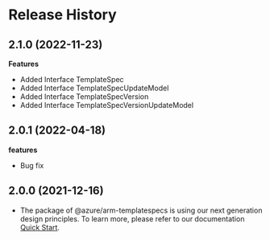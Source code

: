 # Release History
    
## 2.1.0 (2022-11-23)
    
**Features**

  - Added Interface TemplateSpec
  - Added Interface TemplateSpecUpdateModel
  - Added Interface TemplateSpecVersion
  - Added Interface TemplateSpecVersionUpdateModel
    
## 2.0.1 (2022-04-18)

**features**

  - Bug fix

## 2.0.0 (2021-12-16)

- The package of @azure/arm-templatespecs is using our next generation design principles. To learn more, please refer to our documentation [Quick Start](https://aka.ms/js-track2-quickstart).
